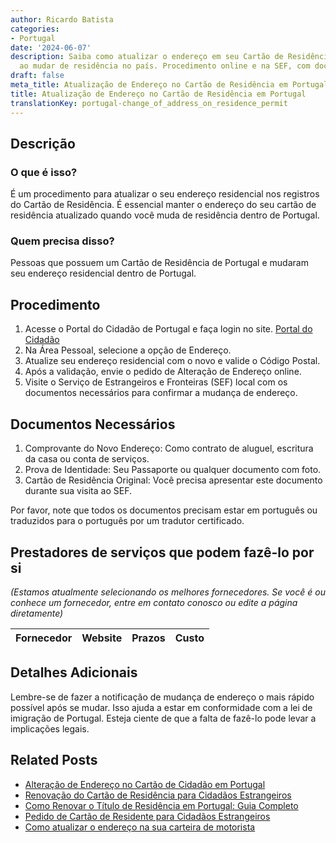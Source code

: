 ```yaml
---
author: Ricardo Batista
categories:
- Portugal
date: '2024-06-07'
description: Saiba como atualizar o endereço em seu Cartão de Residência em Portugal
  ao mudar de residência no país. Procedimento online e na SEF, com documentos requeridos.
draft: false
meta_title: Atualização de Endereço no Cartão de Residência em Portugal
title: Atualização de Endereço no Cartão de Residência em Portugal
translationKey: portugal-change_of_address_on_residence_permit
---
```



## Descrição
### O que é isso?
É um procedimento para atualizar o seu endereço residencial nos registros do Cartão de Residência. É essencial manter o endereço do seu cartão de residência atualizado quando você muda de residência dentro de Portugal.
### Quem precisa disso?
Pessoas que possuem um Cartão de Residência de Portugal e mudaram seu endereço residencial dentro de Portugal.

## Procedimento
1. Acesse o Portal do Cidadão de Portugal e faça login no site. [Portal do Cidadão](https://www.portaldocidadao.pt/)
2. Na Área Pessoal, selecione a opção de Endereço.
3. Atualize seu endereço residencial com o novo e valide o Código Postal.
4. Após a validação, envie o pedido de Alteração de Endereço online.
5. Visite o Serviço de Estrangeiros e Fronteiras (SEF) local com os documentos necessários para confirmar a mudança de endereço.

## Documentos Necessários
1. Comprovante do Novo Endereço: Como contrato de aluguel, escritura da casa ou conta de serviços.
2. Prova de Identidade: Seu Passaporte ou qualquer documento com foto.
3. Cartão de Residência Original: Você precisa apresentar este documento durante sua visita ao SEF.

Por favor, note que todos os documentos precisam estar em português ou traduzidos para o português por um tradutor certificado.

## Prestadores de serviços que podem fazê-lo por si
_(Estamos atualmente selecionando os melhores fornecedores. Se você é ou conhece um fornecedor, entre em contato conosco ou edite a página diretamente)_

| Fornecedor      |     Website     |     Prazos       |       Custo      |
| :-------------: | :-------------: |  :-------------: | :-------------: |

## Detalhes Adicionais
Lembre-se de fazer a notificação de mudança de endereço o mais rápido possível após se mudar. Isso ajuda a estar em conformidade com a lei de imigração de Portugal. Esteja ciente de que a falta de fazê-lo pode levar a implicações legais.
## Related Posts

- [Alteração de Endereço no Cartão de Cidadão em Portugal](https://tramitit.com/pt/guides/portugal/alteracao_de_morada_no_cartao_de_cidadao/)
- [Renovação do Cartão de Residência para Cidadãos Estrangeiros](https://tramitit.com/pt/guides/portugal/renovacao_de_cartao_de_residente_para_cidadaos_estrangeiros/)
- [Como Renovar o Título de Residência em Portugal: Guia Completo](https://tramitit.com/pt/guides/portugal/pedido_de_renovacao_do_titulo_de_residencia/)
- [Pedido de Cartão de Residente para Cidadãos Estrangeiros](https://tramitit.com/pt/guides/portugal/pedido_de_cartao_de_residente_para_cidadaos_estrangeiros/)
- [Como atualizar o endereço na sua carteira de motorista](https://tramitit.com/pt/guides/portugal/alteracao_de_morada_da_carta_de_conducao/)